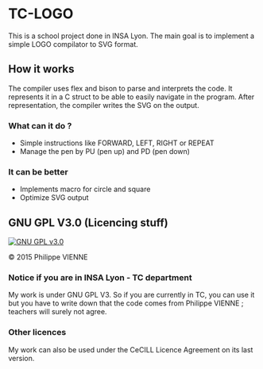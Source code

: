 # TC-LOGO
This is a school project done in INSA Lyon. The main goal is to implement a simple LOGO compilator to SVG format.

## How it works
The compiler uses flex and bison to parse and interprets the code. It represents it in a C struct to be able to easily 
navigate in the program. After representation, the compiler writes the SVG on the output.

### What can it do ?
- Simple instructions like FORWARD, LEFT, RIGHT or REPEAT
- Manage the pen by PU (pen up) and PD (pen down)

### It can be better
- Implements macro for circle and square
- Optimize SVG output

## GNU GPL V3.0 (Licencing stuff)
[![GNU GPL v3.0](http://www.gnu.org/graphics/gplv3-127x51.png)](http://www.gnu.org/licenses/gpl.html)

&copy; 2015 Philippe VIENNE

### Notice if you are in INSA Lyon - TC department
My work is under GNU GPL V3. So if you are currently in TC, you can use it but you have to write down that the code comes
from Philippe VIENNE ; teachers will surely not agree.

### Other licences
My work can also be used under the CeCILL Licence Agreement on its last version.